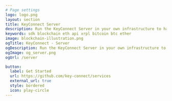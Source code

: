 ```yaml
---
# Page settings
logo: logo.png
layout: section
title: KeyConnect Server
description: Run the KeyConnect Server in your own infrastructure to have </br>access to multiple Blockchains through a unique and standard interface.
keywords: sdk blockchain eth api xrpl bitcoin btc ether
image: blockchain-illustration.png
ogTitle: KeyConnect - Server
ogDescription: Run the KeyConnect Server in your own infrastructure to have </br>access to multiple Blockchains through a unique and standard interface.
ogImage: og_server.png
ogUrl: /server

button:
  label: Get Started
  url: https://github.com/key-connect/services
  external_url: true
  style: bordered
  icon: play-circle
---
```


